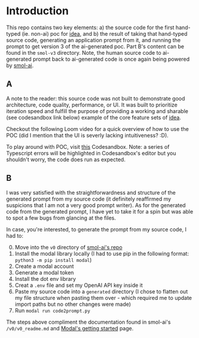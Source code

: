 # Introduction

This repo contains two key elements: a) the source code for the first hand-typed (ie. non-ai) poc for [idea](https://handsome-femur-998.notion.site/TBD-d2425bb47fc1408e90e4ab928590f0bb?pvs=4), and b) the result of taking that hand-typed source code, generating an application prompt from it, and running the prompt to get version 3 of the ai-generated poc. Part B's content can be found in the `smol-v3` directory. Note, the human source code to ai-generated prompt back to ai-generated code is once again being powered by [smol-ai](https://github.com/smol-ai/developer).

## A

A note to the reader: this source code was not built to demonstrate good architecture, code quality, performance, or UI. It was built to prioritize iteration speed and fulfill the purpose of providing a working and sharable (see codesandbox link below) example of the core feature sets of [idea](https://handsome-femur-998.notion.site/TBD-d2425bb47fc1408e90e4ab928590f0bb?pvs=4).

Checkout the following Loom video for a quick overview of how to use the POC (did I mention that the UI is severly lacking intuitiveness? :D).

To play around with POC, visit [this](https://codesandbox.io/p/github/ermartinez13/tbd-poc-v1/main?workspaceId=ce2ee9c5-9e3c-4906-8a66-51ac2d9f846b&file=/src/App.tsx:1,1) Codesandbox. Note: a series of Typescript errors will be highlighted in Codesandbox's editor but you shouldn't worry, the code does run as expected.

## B

I was very satisfied with the straightforwardness and structure of the generated prompt from my source code (it definitely reaffirmed my suspicions that I am not a very good prompt writer). As for the generated code from the generated prompt, I have yet to take it for a spin but was able to spot a few bugs from glancing at the files.

In case, you're interested, to generate the prompt from my source code, I had to:

0. Move into the `v0` directory of [smol-ai's repo](https://github.com/smol-ai/developer)
1. Install the modal library locally (I had to use pip in the following format: `python3 -m pip install modal`)
2. Create a modal account
3. Generate a modal token
4. Install the dot env library
5. Creat a `.env` file and set my OpenAI API key inside it
6. Paste my source code into a `generated` directory (I chose to flatten out my file structure when pasting them over - which required me to update import paths but no other changes were made)
7. Run `modal run code2prompt.py`

The steps above compliment the documentation found in smol-ai's `/v0/v0_readme.md` and [Modal's getting started](https://modal.com/docs/guide) page.
